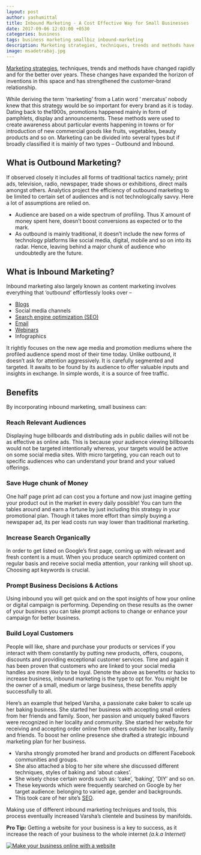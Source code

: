 ```yaml
---
layout: post
author: yashumittal
title: Inbound Marketing - A Cost Effective Way for Small Businesses
date: 2017-09-06 12:03:00 +0530
categories: business
tags: business marketing smallbiz inbound-marketing
description: Marketing strategies, techniques, trends and methods have changed rapidly and for the better over years. These changes have expanded the horizon of inventions in this space and has strengthened the customer-brand relationship.
image: msadetrabaj.jpg
---
```


[Marketing strategies](/how-to-become-a-digital-marketing-expert-through-blogging), techniques, trends and methods have changed rapidly and for the better over years. These changes have expanded the horizon of inventions in this space and has strengthened the customer-brand relationship.

While deriving the term ‘marketing’ from a Latin word ‘ mercatus’ nobody knew that this strategy would be so important for every brand as it is today. Dating back to the1900s, promotions happened mainly in form of pamphlets, display and announcements. These methods were used to create awareness about particular events happening in towns or for introduction of new commercial goods like fruits, vegetables, beauty products and so on. Marketing can be divided into several types but if broadly classified it is mainly of two types – Outbound and Inbound.

## What is Outbound Marketing?

If observed closely it includes all forms of traditional tactics namely; print ads, television, radio, newspaper, trade shows or exhibitions, direct mails amongst others. Analytics project the efficiency of outbound marketing to be limited to certain set of audiences and is not technologically savvy. Here a lot of assumptions are relied on.

* Audience are based on a wide spectrum of profiling. Thus X amount of money spent here, doesn’t boost conversions as expected or to the mark.
* As outbound is mainly traditional, it doesn’t include the new forms of technology platforms like social media, digital, mobile and so on into its radar. Hence, leaving behind a major chunk of audience who undoubtedly are the future.

## What is Inbound Marketing?

Inbound marketing also largely known as content marketing involves everything that ‘outbound’ effortlessly looks over –

* [Blogs](/how-to-write-a-blog-post-people-want-to-read)
* Social media channels
* [Search engine optimization (SEO)](/9-seo-tips-improve-website-performance-drive-traffic)
* [Email](/beginners-guide-to-starting-an-email-list)
* [Webinars](/how-to-turn-your-webinar-into-a-magnet-for-new-customers)
* Infographics

It rightly focuses on the new age media and promotion mediums where the profiled audience spend most of their time today. Unlike outbound, it doesn’t ask for attention aggressively. It is carefully segmented and targeted. It awaits to be found by its audience to offer valuable inputs and insights in exchange. In simple words, it is a source of free traffic.

## Benefits

By incorporating inbound marketing, small business can:

### Reach Relevant Audiences

Displaying huge billboards and distributing ads in public dailies will not be as effective as online ads. This is because your audience viewing billboards would not be targeted intentionally whereas, your targets would be active on some social media sites. With micro targeting, you can reach out to specific audiences who can understand your brand and your valued offerings.

### Save Huge chunk of Money

One half page print ad can cost you a fortune and now just imagine getting your product out in the market in every daily possible! You can turn the tables around and earn a fortune by just including this strategy in your promotional plan. Though it takes more effort than simply buying a newspaper ad, its per lead costs run way lower than traditional marketing.

### Increase Search Organically

In order to get listed on Google’s first page, coming up with relevant and fresh content is a must. When you produce search optimized content on regular basis and receive social media attention, your ranking will shoot up. Choosing apt keywords is crucial.

### Prompt Business Decisions & Actions

Using inbound you will get quick and on the spot insights of how your online or digital campaign is performing. Depending on these results as the owner of your business you can take prompt actions to change or enhance your campaign for better business.

### Build Loyal Customers

People will like, share and purchase your products or services if you interact with them constantly by putting new products, offers, coupons, discounts and providing exceptional customer services. Time and again it has been proven that customers who are linked to your social media handles are more likely to be loyal. Denote the above as benefits or hacks to increase business, inbound marketing is the type to opt for. You might be the owner of a small, medium or large business, these benefits apply successfully to all.

Here’s an example that helped Varsha, a passionate cake baker to scale up her baking business. She started her business with accepting small orders from her friends and family. Soon, her passion and uniquely baked flavors were recognized in her locality and community. She started her website for receiving and accepting order online from others outside her locality, family and friends. To boost her online presence she drafted a strategic inbound marketing plan for her business.

* Varsha strongly promoted her brand and products on different Facebook communities and groups.
* She also attached a blog to her site where she discussed different techniques, styles of baking and ‘about cakes’.
* She wisely chose certain words such as: ‘cake’, ‘baking’, ‘DIY’ and so on.
* These keywords which were frequently searched on Google by her target audience: belonging to varied age, gender and backgrounds.
* This took care of her site’s [SEO](/9-seo-tips-improve-website-performance-drive-traffic).

Making use of different inbound marketing techniques and tools, this process eventually increased Varsha’s clientele and business by manifolds.

**Pro Tip:** Getting a website for your business is a key to success, as it increase the reach of your business to the whole internet *(a.k.a Internet)*

[![Make your business online with a website](//cdn.codecarrot.net/images/make-your-business-online-with-a-website-promo.png)](//codecarrot.net/)

